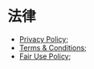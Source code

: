 # 法律

- [Privacy Policy](https://freeflarum.com/privacy);
- [Terms & Conditions](https://freeflarum.com/terms);
- [Fair Use Policy](https://freeflarum.com/terms#fair-use-policy);
